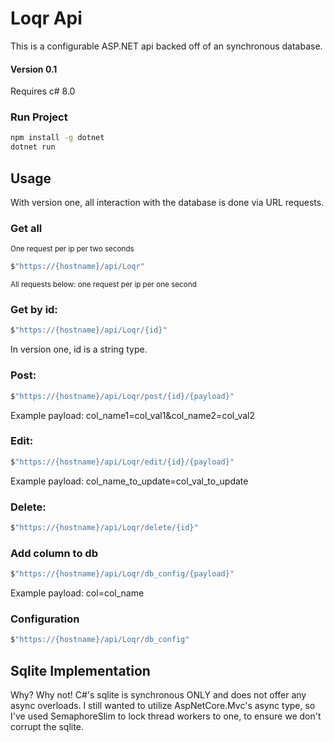 ﻿# Loqr Api
This is a configurable ASP.NET api backed off of an synchronous database.

#### Version 0.1

Requires c# 8.0

### Run Project
```bash
npm install -g dotnet
dotnet run
```

## Usage
With version one, all interaction with the database is done via URL requests.

### Get all
<sub>One request per ip per two seconds</sub>
```c#
$"https://{hostname}/api/Loqr"
```

<sub>All requests below: one request per ip per one second</sub>
### Get by id:
```c#
$"https://{hostname}/api/Loqr/{id}"
```
In version one, id is a string type.

### Post:
```c#
$"https://{hostname}/api/Loqr/post/{id}/{payload}"
```
Example payload: col_name1=col_val1&col_name2=col_val2

### Edit:
```c#
$"https://{hostname}/api/Loqr/edit/{id}/{payload}"
```
Example payload: col_name_to_update=col_val_to_update

### Delete:
```c#
$"https://{hostname}/api/Loqr/delete/{id}"
```

### Add column to db
```c#
$"https://{hostname}/api/Loqr/db_config/{payload}"
```
Example payload: col=col_name

### Configuration
```c#
$"https://{hostname}/api/Loqr/db_config"
```

## Sqlite Implementation
Why? Why not!
C#'s sqlite is synchronous ONLY and does not offer any async overloads.
I still wanted to utilize AspNetCore.Mvc's async type, so I've used SemaphoreSlim to lock thread workers
to one, to ensure we don't corrupt the sqlite.
